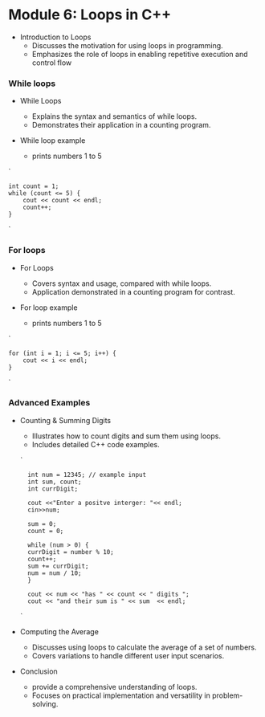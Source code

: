 # Module 6: Loops in C++
* Introduction to Loops
    - Discusses the motivation for using loops in programming.
    - Emphasizes the role of loops in enabling repetitive execution and control flow

### While loops 
* While Loops
    - Explains the syntax and semantics of while loops.
    - Demonstrates their application in a counting program.

* While loop example 
    - prints numbers 1 to 5 <br>
    
`

    int count = 1;
    while (count <= 5) {
        cout << count << endl;
        count++;
    }

`

### For loops 
* For Loops
    - Covers syntax and usage, compared with while loops.
    - Application demonstrated in a counting program for contrast.

* For loop example
    - prints numbers 1 to 5 <br>

`
    
    for (int i = 1; i <= 5; i++) {
        cout << i << endl;
    }

`

### Advanced Examples

* Counting & Summing Digits
    - Illustrates how to count digits and sum them using loops.
    - Includes detailed C++ code examples.

    `   

        int num = 12345; // example input
        int sum, count;
        int currDigit;

        cout <<"Enter a positve interger: "<< endl;
        cin>>num;

        sum = 0;
        count = 0;

        while (num > 0) {
        currDigit = number % 10;
        count++;
        sum += currDigit;
        num = num / 10;
        }

        cout << num << "has " << count << " digits ";
        cout << "and their sum is " << sum  << endl;
    `

* Computing the Average
    - Discusses using loops to calculate the average of a set of numbers.
    - Covers variations to handle different user input scenarios.


* Conclusion
    - provide a comprehensive understanding of loops.
    - Focuses on practical implementation and versatility in problem-solving.   
     